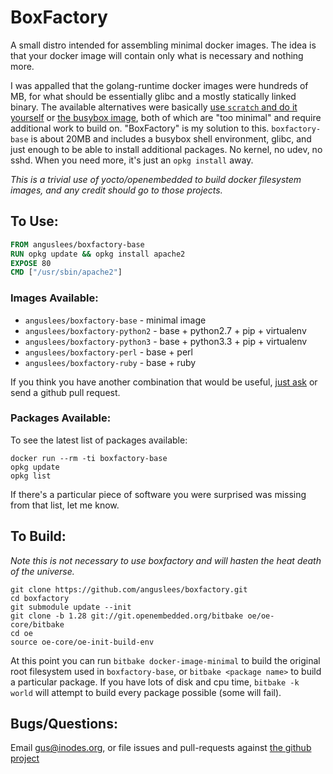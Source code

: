# BoxFactory

A small distro intended for assembling minimal docker images.  The idea
is that your docker image will contain only what is necessary and
nothing more.

I was appalled that the golang-runtime docker images were hundreds of
MB, for what should be essentially glibc and a mostly statically
linked binary.  The available alternatives were basically
[use `scratch` and do it yourself](http://blog.xebia.com/2014/07/04/create-the-smallest-possible-docker-container/)
or [the busybox image](https://registry.hub.docker.com/_/busybox/),
both of which are "too minimal" and require additional work to build
on.  "BoxFactory" is my solution to this. `boxfactory-base` is about
20MB and includes a busybox shell environment, glibc, and just enough
to be able to install additional packages.  No kernel, no udev, no
sshd.  When you need more, it's just an `opkg install` away.

*This is a trivial use of yocto/openembedded to build docker filesystem
images, and any credit should go to those projects.*

## To Use:

```Dockerfile
FROM anguslees/boxfactory-base
RUN opkg update && opkg install apache2
EXPOSE 80
CMD ["/usr/sbin/apache2"]
```

### Images Available:

* `anguslees/boxfactory-base` - minimal image
* `anguslees/boxfactory-python2` - base + python2.7 + pip + virtualenv
* `anguslees/boxfactory-python3` - base + python3.3 + pip + virtualenv
* `anguslees/boxfactory-perl` - base + perl
* `anguslees/boxfactory-ruby` - base + ruby

If you think you have another combination that would be useful,
[just ask](mailto:gus@inodes.org) or send a github pull request.

### Packages Available:

To see the latest list of packages available:

```ShellSession
docker run --rm -ti boxfactory-base
opkg update
opkg list
```

If there's a particular piece of software you were surprised was
missing from that list, let me know.

## To Build:

*Note this is not necessary to use boxfactory and will hasten the heat
death of the universe.*


```ShellSession
git clone https://github.com/anguslees/boxfactory.git
cd boxfactory
git submodule update --init
git clone -b 1.28 git://git.openembedded.org/bitbake oe/oe-core/bitbake
cd oe
source oe-core/oe-init-build-env
```

At this point you can run `bitbake docker-image-minimal` to build the
original root filesystem used in `boxfactory-base`, or `bitbake <package
name>` to build a particular package.  If you have lots of disk and
cpu time, `bitbake -k world` will attempt to build every package
possible (some will fail).

## Bugs/Questions:

Email gus@inodes.org, or file issues and pull-requests against
[the github project](https://github.com/anguslees/boxfactory)

